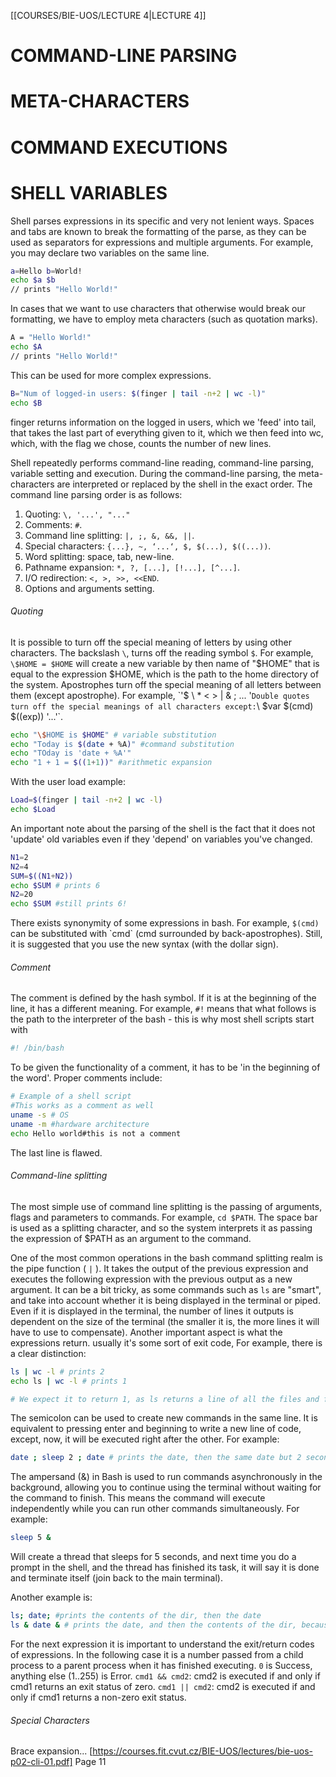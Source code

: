 [[COURSES/BIE-UOS/LECTURE 4|LECTURE 4]]
# COMMAND-LINE PARSING
# META-CHARACTERS
# COMMAND EXECUTIONS
# SHELL VARIABLES


Shell parses expressions in its specific and very not lenient ways. Spaces and tabs are known to break the formatting of the parse, as they can be used as separators for expressions and multiple arguments. For example, you may declare two variables on the same line.
```bash
a=Hello b=World!
echo $a $b
// prints "Hello World!"
```

In cases that we want to use characters that otherwise would break our formatting, we have to employ meta characters (such as quotation marks).
```bash
A = "Hello World!"
echo $A
// prints "Hello World!"
```

This can be used for more complex expressions.
```bash
B="Num of logged-in users: $(finger | tail -n+2 | wc -l)"
echo $B
```

finger returns information on the logged in users, which we 'feed' into tail, that takes the last part of everything given to it, which we then feed into wc, which, with the flag we chose, counts the number of new lines.

Shell repeatedly performs command-line reading, command-line parsing, variable setting and execution. During the command-line parsing, the meta-characters are interpreted or replaced by the shell in the exact order.
The command line parsing order is as follows:
1. Quoting: `\, '...', "..."`
2. Comments: `#`.
3. Command line splitting: `|, ;, &, &&, ||`.
4. Special characters: `{...}, ~, ‘...‘, $, $(...), $((...))`.
5. Word splitting: space, tab, new-line.
6. Pathname expansion: `*, ?, [...], [!...], [^...]`.
7. I/O redirection: `<, >, >>, <<END`.
8. Options and arguments setting.

###### Quoting
It is possible to turn off the special meaning of letters by using other characters. The backslash `\`, turns off the reading symbol `$`.
For example, `\$HOME = $HOME` will create a new variable by then name of "$HOME" that is equal to the expression $HOME, which is the path to the home directory of the system.
Apostrophes turn off the special meaning of all letters between them (except apostrophe). For example, `'$ \ * < > | & ; ... '`
Double quotes turn off the special meanings of all characters except: `\ $var $(cmd) $((exp)) '...'`.

```bash
echo "\$HOME is $HOME" # variable substitution
echo "Today is $(date + %A)" #command substitution
echo "TOday is 'date + %A'"
echo "1 + 1 = $((1+1))" #arithmetic expansion
```

With the user load example:
```bash
Load=$(finger | tail -n+2 | wc -l)
echo $Load
```


An important note about the parsing of the shell is the fact that it does not 'update' old variables even if they 'depend' on variables you've changed.
```bash
N1=2
N2=4
SUM=$((N1+N2))
echo $SUM # prints 6
N2=20
echo $SUM #still prints 6!
```

There exists synonymity of some expressions in bash. For example, `$(cmd)` can be substituted with \`cmd\` (cmd surrounded by back-apostrophes). Still, it is suggested that you use the new syntax (with the dollar sign).

###### Comment
The comment is defined by the hash symbol. If it is at the beginning of the line, it has a different meaning. For example, `#!` means that what follows is the path to the interpreter of the bash - this is why most shell scripts start with
```bash
#! /bin/bash
```
To be given the functionality of a comment, it has to be 'in the beginning of the word'. Proper comments include:
```bash
# Example of a shell script
#This works as a comment as well
uname -s # OS
uname -m #hardware architecture
echo Hello world#this is not a comment
```
The last line is flawed.


###### Command-line splitting
The most simple use of command line splitting is the passing of arguments, flags and parameters to commands. For example, `cd $PATH`. The space bar is used as a splitting character, and so the system interprets it as passing the expression of $PATH as an argument to the command.

One of the most common operations in the bash command splitting realm is the pipe function ( `|` ). It takes the output of the previous expression and executes the following expression with the previous output as a new argument. It can be a bit tricky, as some commands such as `ls` are "smart", and take into account whether it is being displayed in the terminal or piped. Even if it is displayed in the terminal, the number of lines it outputs is dependent on the size of the terminal (the smaller it is, the more lines it will have to use to compensate). Another important aspect is what the expressions return. usually it's some sort of exit code, For example, there is a clear distinction:
```bash
ls | wc -l # prints 2
echo ls | wc -l # prints 1

# We expect it to return 1, as ls returns a line of all the files and firs in cwd
```


The semicolon can be used to create new commands in the same line. It is equivalent to pressing enter and beginning to write a new line of code, except, now, it will be executed right after the other. For example:
```bash
date ; sleep 2 ; date # prints the date, then the same date but 2 seconds in the future
```
The ampersand (&) in Bash is used to run commands asynchronously in the background, allowing you to continue using the terminal without waiting for the command to finish. This means the command will execute independently while you can run other commands simultaneously. For example:
```bash
sleep 5 &
```
Will create a thread that sleeps for 5 seconds, and next time you do a prompt in the shell, and the thread has finished its task, it will say it is done and terminate itself (join back to the main terminal).

Another example is:
```bash
ls; date; #prints the contents of the dir, then the date
ls & date & # prints the date, and then the contents of the dir, because the command is asynchronous and date is computated slightly faster than ls, and so it's the first to 'win the race'.
```

For the next expression it is important to understand the exit/return codes of expressions. In the following case it is a number passed from a child process to a parent process when it has finished executing. `0` is Success, anything else (1..255) is Error.
`cmd1 && cmd2`: cmd2 is executed if and only if cmd1 returns an exit status of zero.
`cmd1 || cmd2`: cmd2 is executed if and only if cmd1 returns a non-zero exit status.

###### Special Characters
Brace expansion... [https://courses.fit.cvut.cz/BIE-UOS/lectures/bie-uos-p02-cli-01.pdf] Page 11
